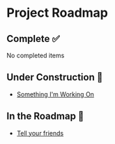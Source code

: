 # Project Roadmap

## Complete ✅
No completed items


## Under Construction 🚧
- [Something I'm Working On](https://github.com/rawkintrevo/roadmap-maker/issues/2)

## In the Roadmap 📅
- [Tell your friends](https://github.com/rawkintrevo/roadmap-maker/issues/1)